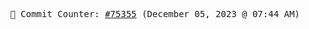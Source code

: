 <p align="center">
    <samp>
        📮 Commit Counter: <a href="https://github.com/Javascript-void0/Javascript-void0/commits/main">#75355</a> (December 05, 2023 @ 07:44 AM)
    </samp>
</p>